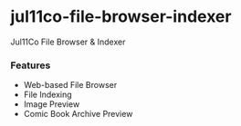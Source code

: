 # jul11co-file-browser-indexer
Jul11Co File Browser &amp; Indexer

### Features

- Web-based File Browser
- File Indexing
- Image Preview
- Comic Book Archive Preview